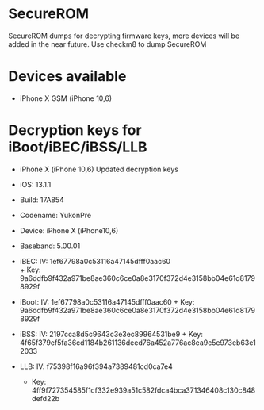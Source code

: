 # SecureROM
SecureROM dumps for decrypting firmware keys, more devices will be added in the near future.
Use checkm8 to dump SecureROM
# Devices available
+ iPhone X GSM (iPhone 10,6)

# Decryption keys for iBoot/iBEC/iBSS/LLB
+ iPhone X (iPhone 10,6) Updated decryption keys

+ iOS: 13.1.1
+ Build: 17A854
+ Codename: YukonPre
+ Device: iPhone X (iPhone10,6)
+ Baseband: 5.00.01

+ iBEC: IV: 1ef67798a0c53116a47145dfff0aac60  
      + Key: 9a6ddfb9f432a971be8ae360c6ce0a8e3170f372d4e3158bb04e61d81798929f

+ iBoot: IV: 1ef67798a0c53116a47145dfff0aac60
	   + Key: 9a6ddfb9f432a971be8ae360c6ce0a8e3170f372d4e3158bb04e61d81798929f

+ iBSS: IV: 2197cca8d5c9643c3e3ec89964531be9
	  + Key: 4f65f379ef5fa36cd1184b261136deed76a452a776ac8ea9c5e973eb63e12033

+ LLB: IV: f75398f16a96f394a7389481cd0ca7e4
	 + Key: 4ff9f727354585f1cf332e939a51c582fdca4bca371346408c130c848defd22b

